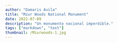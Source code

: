 ```yaml
---
author: "Damaris Avila"
title: "Miur Woods National Monument"
date: 2022-07-09
description: "Un monumento nacional imperdible."
tags: ["markdown", "text"]
thumbnail: /Miurwoods-1.jpg
---
```




